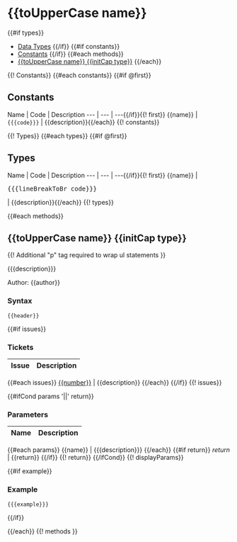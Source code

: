 # {{toUpperCase name}}

{{#if types}}
- [Data Types](#dataTypes)
{{/if}}
{{#if constants}}
- [Constants](#constants)
{{/if}}
{{#each methods}}
- [{{toUpperCase name}} {{initCap type}}](#{{name}})
{{/each}}



{{! Constants}}
{{#each constants}}
{{#if @first}}
## <a name="constants"></a>Constants

Name | Code | Description
--- | --- | ---{{/if}}{{! first}}
{{name}} | `{{{code}}}` | {{description}}{{/each}}
{{! constants}}


{{! Types}}
{{#each types}}
{{#if @first}}
## <a name="types"></a>Types

Name | Code | Description
--- | --- | ---{{/if}}{{! first}}
{{name}} | <pre>{{{lineBreakToBr code}}}</pre> | {{description}}{{/each}}
{{! types}}


{{#each methods}}
## <a name="{{name}}"></a>{{toUpperCase name}} {{initCap type}}


{{! Additional "p" tag required to wrap ul statements }}
<p>
{{{description}}}
</p>
Author: {{author}}

### Syntax
```plsql
{{header}}
```

{{#if issues}}
### Tickets
Issue | Description
--- | ---
{{#each issues}}
[{{number}}](/issues/{{number}}) | {{description}}
{{/each}}
{{/if}} {{! issues}}


{{#ifCond params '||' return}}
### Parameters
Name | Description
--- | ---
{{#each params}}
{{name}} | {{{description}}}
{{/each}}
{{#if return}}
*return* | {{return}}
{{/if}} {{! return}}
{{/ifCond}} {{! displayParams}}


{{#if example}}
### Example
```plsql
{{{example}}}
```
{{/if}}




{{/each}} {{! methods }}

